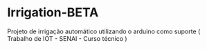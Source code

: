 # Irrigation-BETA
Projeto de irrigação automático utilizando o arduino como suporte ( Trabalho de IOT - SENAI - Curso técnico )
